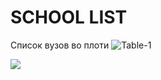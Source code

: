 # SCHOOL LIST
Список вузов во плоти
![Table-1](https://user-images.githubusercontent.com/2305790/123132070-feada180-d456-11eb-8216-d0f043b62405.png)

![](https://user-images.githubusercontent.com/914329/29578209-0af170f4-87a1-11e7-95d0-1b00a141b581.png)
